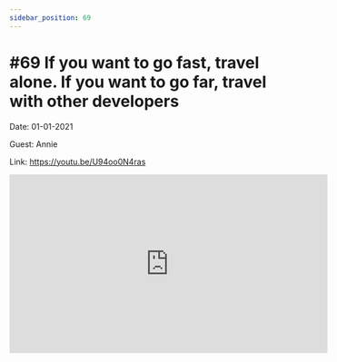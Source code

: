 ```yaml
---
sidebar_position: 69
---
```


# #69 If you want to go fast, travel alone. If you want to go far, travel with other developers

Date: 01-01-2021

Guest: Annie

Link: https://youtu.be/U94oo0N4ras

<iframe width="560" height="315" src="https://www.youtube.com/embed/U94oo0N4ras" title="YouTube video player" frameborder="0" allow="accelerometer; autoplay; clipboard-write; encrypted-media; gyroscope; picture-in-picture; web-share" allowfullscreen></iframe>